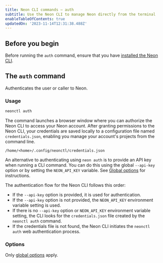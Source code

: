 ```yaml
---
title: Neon CLI commands — auth
subtitle: Use the Neon CLI to manage Neon directly from the terminal
enableTableOfContents: true
updatedOn: '2023-11-14T12:31:38.488Z'
---
```


## Before you begin

Before running the `auth` command, ensure that you have [installed the Neon CLI](/docs/reference/neon-cli#install-the-neon-cli).

## The `auth` command

Authenticates the user or caller to Neon.

### Usage

```bash
neonctl auth
```

The command launches a browser window where you can authorize the Neon CLI to access your Neon account. After granting permissions to the Neon CLI, your credentials are saved locally to a configuration file named `credentials.json`, enabling you manage your account's projects from the command line.

```text
/home/<home>/.config/neonctl/credentials.json
```

An alternative to authenticating using `neon auth` is to provide an API key when running a CLI command. You can do this using the global `--api-key` option or by setting the `NEON_API_KEY` variable. See [Global options](/docs/reference/neon-cli#global-options) for instructions.

<Admonition type="info">
The authentication flow for the Neon CLI follows this order:

- If the `--api-key` option is provided, it is used for authentication.
- If the `--api-key` option is not provided, the `NEON_API_KEY` environment variable setting is used.
- If there is no `--api-key` option or `NEON_API_KEY` environment variable setting, the CLI looks for the `credentials.json` file created by the `neonctl auth` command.
- If the credentials file is not found, the Neon CLI initiates the `neonctl auth` web authentication process.
</Admonition>

### Options

Only [global options](/docs/reference/neon-cli#global-options) apply.

<NeedHelp/>
